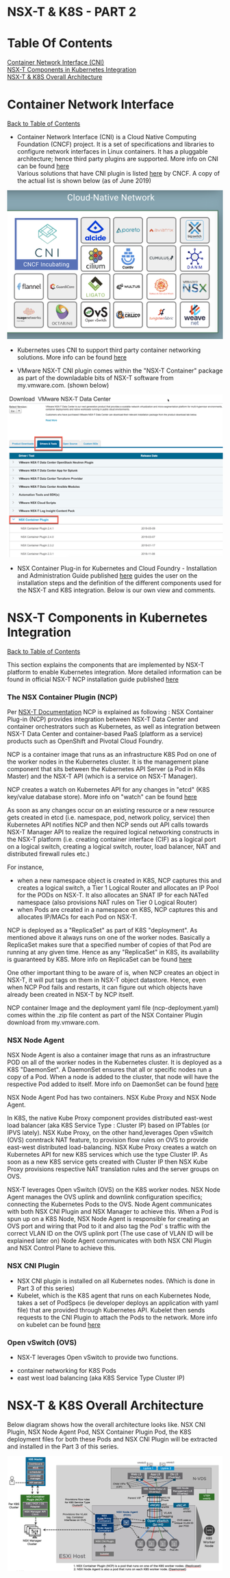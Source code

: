 # NSX-T & K8S - PART 2

# Table Of Contents

[Container Network Interface (CNI)](#Container-Network-Interface)  
[NSX-T Components in Kubernetes Integration](#NSX-T-Components-in-Kubernetes-Integration)  
[NSX-T & K8S Overall Architecture](#NSX-T-&-K8S-Overall-Architecture)

# Container Network Interface
[Back to Table of Contents](#Table-Of-Contents)

* Container Network Interface (CNI) is a Cloud Native Computing Foundation (CNCF) project. It is a set of specifications and libraries to configure network interfaces in Linux containers. It has a pluggable architecture; hence third party plugins are supported. More info on CNI can be found [here](https://github.com/containernetworking/cni)   
Various solutions that have CNI plugin is listed [here](https://landscape.cncf.io/category=cloud-native-network&format=card-mode&grouping=category) by CNCF. A copy of the actual list is shown below (as of June 2019)

![](2019-06-01-23-30-51.png)

* Kubernetes uses CNI to support third party container networking solutions. More info can be found [here](https://kubernetes.io/docs/concepts/extend-kubernetes/compute-storage-net/network-plugins/#network-plugin-requirements) 

* VMware NSX-T CNI plugin comes within the "NSX-T Container" package as part of the downladable bits of NSX-T software from my.vmware.com. (shown below)

![](2019-06-02-16-06-42.png)

* NSX Container Plug-in for Kubernetes and Cloud Foundry - Installation and Administration Guide published [here](https://docs.vmware.com/en/VMware-NSX-T-Data-Center/index.html) guides the user on the installation steps and the definition of the different components used for the NSX-T and K8S integration. Below is our own view and comments. 

# NSX-T Components in Kubernetes Integration
[Back to Table of Contents](#Table-Of-Contents)

This section explains the components that are implemented by NSX-T platform to enable Kubernetes integration. More detailed information can be found in official NSX-T NCP installation guide
published [here](https://docs.vmware.com/en/VMware-NSX-T-Data-Center/2.4/com.vmware.nsxt.ncp_kubernetes.doc/GUID-FB641321-319D-41DC-9D16-37D6BA0BC0DE.html) 
###  The NSX Container Plugin (NCP) 

Per [NSX-T Documentation](https://docs.vmware.com/en/VMware-NSX-T-Data-Center/2.4/com.vmware.nsxt.ncp_kubernetes.doc/GUID-52A92986-0FDF-43A5-A7BB-C037889F7559.html) NCP is explained as following : NSX Container Plug-in (NCP) provides integration between NSX-T Data Center and container orchestrators such as Kubernetes, as well as integration between NSX-T Data Center and container-based PaaS (platform as a service) products such as OpenShift and Pivotal Cloud Foundry.

NCP is a container image that runs as an infrastructure K8S Pod on one of the worker nodes in the Kubernetes cluster. It is the management plane component that sits between the Kubernetes API Server (a Pod in K8s Master) and the NSX-T API (which is a service on NSX-T Manager). 

NCP creates a watch on Kubernetes API for any changes in "etcd" (K8S key/value database store). More info on "watch" can be found [here](https://kubernetes.io/docs/reference/using-api/api-concepts/#efficient-detection-of-changes)

As soon as any changes occur on an existing resource or a new resource gets created in etcd (i.e. namespace, pod, network policy, service) then Kubernetes API notifies NCP and then NCP sends out API calls towards NSX-T Manager API to realize the required logical networking constructs in the NSX-T platform (i.e. creating container interface (CIF) as a logical port on a logical switch, creating a logical switch, router, load balancer, NAT and distributed firewall rules etc.) 

For instance, 

- when a new namespace object is created in K8S, NCP captures this and creates a logical switch, a Tier 1 Logical Router and allocates an IP Pool for the PODs on NSX-T. It also allocates an SNAT IP for each NATed namespace (also provisions NAT rules on Tier 0 Logical Router)
- when Pods are created in a namespace on K8S, NCP captures this and allocates IP/MACs for each Pod on NSX-T.

NCP is deployed as a "ReplicaSet" as part of K8S "deployment". As mentioned above it always runs on one of the worker nodes.  Basically a ReplicaSet makes sure that a specified number of copies of that Pod are running at any given time. Hence as any "ReplicaSet" in K8S, its availability is guaranteed by K8S. More info on ReplicaSet can be found [here](https://kubernetes.io/docs/concepts/workloads/controllers/replicaset/)   

One other important thing to be aware of is, when NCP creates an object in NSX-T, it will put tags on them in NSX-T object datastore. Hence, even when NCP Pod fails and restarts, it can figure out which objects have already been created in NSX-T by NCP itself.

NCP container Image and the deployment yaml file (ncp-deployment.yaml) comes within the .zip file content as part of the NSX Container Plugin download from my.vmware.com.
 
### NSX Node Agent 

NSX Node Agent is also a container image that runs as an infrastructure POD on all of the worker nodes in the Kubernetes cluster. It is deployed as a K8S "DaemonSet".  A DaemonSet ensures that all or specific nodes run a copy of a Pod. When a node is added to the cluster, that node will have the respective Pod added to itself. More info on DaemonSet can be found [here](https://kubernetes.io/docs/concepts/workloads/controllers/daemonset/)

NSX Node Agent Pod has two containers. NSX Kube Proxy and NSX Node Agent.   
      
In K8S, the native Kube Proxy component provides distributed east-west load balancer (aka K8S Service Type : Cluster IP) based on IPTables (or IPVS lately). NSX Kube Proxy, on the other hand,leverages Open vSwitch (OVS) conntrack NAT feature, to provision flow rules on OVS to provide east-west distributed load-balancing. NSX Kube Proxy creates a watch on Kubernetes API for new K8S services which use the type Cluster IP. As soon as a new K8S service gets created with Cluster IP then NSX Kube Proxy provisions respective NAT translation rules and the server groups on OVS.  

NSX-T leverages Open vSwitch (OVS) on the K8S worker nodes. NSX Node Agent manages the OVS uplink and downlink configuration specifics; connecting the Kubernetes Pods to the OVS. Node Agent communicates with both NSX CNI Plugin and NSX Manager to achieve this. When a Pod is spun up on a K8S Node, NSX Node Agent is responsible for creating an OVS port and wiring that Pod to it and also tag the Pod' s traffic with the correct VLAN ID on the OVS uplink port (The use case of VLAN ID will be explained later on) Node Agent communicates with both NSX CNI Plugin and NSX Control Plane to achieve this.

### NSX CNI Plugin

* NSX CNI plugin is installed on all Kubernetes nodes. (Which is done in Part 3 of this series) 
* Kubelet, which is the K8S agent that runs on each Kubernetes Node, takes a set of PodSpecs (ie developer deploys an application with yaml file) that are provided through Kubernetes API. Kubelet then sends requests to the CNI Plugin to attach the Pods to the network. More info on kubelet can be found [here](https://kubernetes.io/docs/reference/command-line-tools-reference/kubelet/)

### Open vSwitch (OVS)

* NSX-T leverages Open vSwitch to provide two functions. 
- container networking for K8S Pods
- east west load balancing (aka K8S Service Type Cluster IP)

# NSX-T & K8S Overall Architecture

Below diagram shows how the overall architecture looks like. NSX CNI Plugin, NSX Node Agent Pod, NSX Container Plugin Pod, the K8S deployment files for both these Pods and NSX CNI Plugin will be extracted and installed in the Part 3 of this series.

![](2019-06-03-00-56-31.png)

